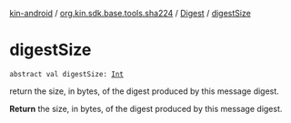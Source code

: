 [kin-android](../../index.md) / [org.kin.sdk.base.tools.sha224](../index.md) / [Digest](index.md) / [digestSize](./digest-size.md)

# digestSize

`abstract val digestSize: `[`Int`](https://kotlinlang.org/api/latest/jvm/stdlib/kotlin/-int/index.html)

return the size, in bytes, of the digest produced by this message digest.

**Return**
the size, in bytes, of the digest produced by this message digest.

